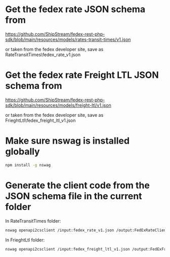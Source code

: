 ﻿# Get the fedex rate JSON schema from
https://github.com/ShipStream/fedex-rest-php-sdk/blob/main/resources/models/rates-transit-times/v1.json

or taken from the fedex developer site, save as RateTransitTimes\fedex_rate_v1.json

# Get the fedex rate Freight LTL JSON schema from
https://github.com/ShipStream/fedex-rest-php-sdk/blob/main/resources/models/freight-ltl/v1.json

or taken from the fedex developer site, save as FrieghtLtl\fedex_freight_ltl_v1.json

# Make sure nswag is installed globally
```bash
npm install -g nswag
```

# Generate the client code from the JSON schema file in the current folder
In RateTransitTimes folder:
```bash
nswag openapi2csclient /input:fedex_rate_v1.json /output:FedExRateClient.cs /namespace:ShippingRates.OpenApi.FedEx.RateTransitTimes
```

In FrieghtLtl folder:
```bash
nswag openapi2csclient /input:fedex_freight_ltl_v1.json /output:FedExFreightLtlClient.cs /namespace:ShippingRates.OpenApi.FedEx.FrieghtLtl

```
